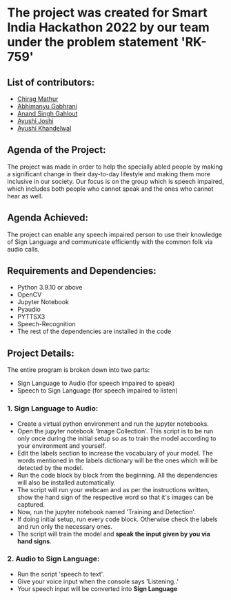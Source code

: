 # The project was created for Smart India Hackathon 2022 by our team under the problem statement 'RK-759'
## List of contributors:
- <a href = "https://github.com/mchirag2002"> Chirag Mathur</a>
- <a href = "https://github.com/undextered"> Abhimanyu Gabhrani</a>
- <a href = "https://github.com/anandgahlout0508"> Anand Singh Gahlout</a>
- <a href = "https://github.com/Ayushijoshi28"> Ayushi Joshi</a>
- <a href = "https://github.com/mchirag2002"> Ayushi Khandelwal</a>

## Agenda of the Project:
The project was made in order to help the specially abled people by making a significant change in their day-to-day lifestyle and making them more inclusive in our society. Our focus is on the group which is speech impaired, which includes both people who cannot speak and the ones who cannot hear as well.
<br>

## Agenda Achieved:

The project can enable any speech impaired person to use their knowledge of Sign Language and communicate efficiently with the common folk via audio calls.<br>

## Requirements and Dependencies:
- Python 3.9.10 or above
- OpenCV
- Jupyter Notebook
- Pyaudio
- PYTTSX3
- Speech-Recognition
- The rest of the dependencies are installed in the code

## Project Details:

The entire program is broken down into two parts:
- Sign Language to Audio (for speech impaired to speak)
- Speech to Sign Language (for speech impaired to listen)

### 1. Sign Language to Audio:

 - Create a virtual python environment and run the jupyter notebooks.
 - Open the jupyter notebook 'Image Collection'. This script is to be run only once during the initial setup so as to train the model according to your environment and yourself.
 - Edit the labels section to increase the vocabulary of your model. The words mentioned in the labels dictionary will be the ones which will be detected by the model.
 - Run the code block by block from the beginning. All the dependencies will also be installed automatically.
 - The script will run your webcam and as per the instructions written, show the hand sign of the respective word so that it's images can be captured.
 - Now, run the jupyter notebook named 'Training and Detection'.
 - If doing initial setup, run every code block. Otherwise check the labels and run only the necessary ones.
 - The script will train the model and <b>speak the input given by you via hand signs</b>.

### 2. Audio to Sign Language:

 - Run the script 'speech to text'.
 - Give your voice input when the console says 'Listening..'
 - Your speech input will be converted into <b>Sign Language</b>
